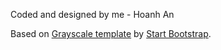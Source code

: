 Coded and designed by me - Hoanh An

Based on [Grayscale template](http://startbootstrap.com/template-overviews/grayscale/) by [Start Bootstrap](http://startbootstrap.com/).
